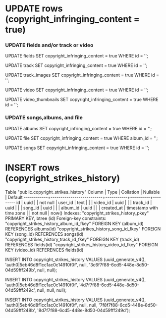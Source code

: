 # UPDATE rows (copyright_infringing_content = true)

### UPDATE fields and/or track or video

UPDATE fields
SET copyright_infringing_content = true
WHERE id = '';

[//]: # (track)
UPDATE track
SET copyright_infringing_content = true
WHERE id = '';

UPDATE track_images
SET copyright_infringing_content = true
WHERE id = '';

[//]: # (video)
UPDATE video
SET copyright_infringing_content = true
WHERE id = '';

UPDATE video_thumbnails
SET copyright_infringing_content = true
WHERE id = '';


### UPDATE songs,albums, and file

[//]: # (set for album)
UPDATE albums
SET copyright_infringing_content = true
WHERE id = '';

UPDATE file
SET copyright_infringing_content = true
WHERE album_id = '';

UPDATE songs
SET copyright_infringing_content = true
WHERE id = '';



# INSERT rows (copyright_strikes_history)

[//]: # (The copyright_strikes_history table)
 Table "public.copyright_strikes_history"
   Column   |           Type           | Collation | Nullable | Default 
------------+--------------------------+-----------+----------+---------
 id         | uuid                     |           | not null | 
 user_id    | text                     |           |          | 
 video_id   | uuid                     |           |          | 
 track_id   | uuid                     |           |          | 
 song_id    | uuid                     |           |          | 
 album_id   | uuid                     |           |          | 
 created_at | timestamp with time zone |           | not null | now()
Indexes:
    "copyright_strikes_history_pkey" PRIMARY KEY, btree (id)
Foreign-key constraints:
    "copyright_strikes_history_album_id_fkey" FOREIGN KEY (album_id) REFERENCES albums(id)
    "copyright_strikes_history_song_id_fkey" FOREIGN KEY (song_id) REFERENCES songs(id)
    "copyright_strikes_history_track_id_fkey" FOREIGN KEY (track_id) REFERENCES fields(id)
    "copyright_strikes_history_video_id_fkey" FOREIGN KEY (video_id) REFERENCES fields(id)


[//]: # (INSERT for track)
INSERT INTO copyright_strikes_history VALUES
    (uuid_generate_v4(), 'auth0|5eb46d8f1cc1ac0c14910f0f', null, '3c6f7f88-6cd5-448e-8d50-04d59fff249b', null, null);

[//]: # (INSERT for video)
INSERT INTO copyright_strikes_history VALUES
    (uuid_generate_v4(), 'auth0|5eb46d8f1cc1ac0c14910f0f', '4d7f7f88-6cd5-448e-8d50-04d59fff249c', null, null, null);

[//]: # (INSERT for album and song)
INSERT INTO copyright_strikes_history VALUES
    (uuid_generate_v4(), 'auth0|5eb46d8f1cc1ac0c14910f0f', null, null, '7f8f7f88-6cd5-448e-8d50-04d59fff248b', '8d7f7f88-6cd5-448e-8d50-04d59fff249d');









